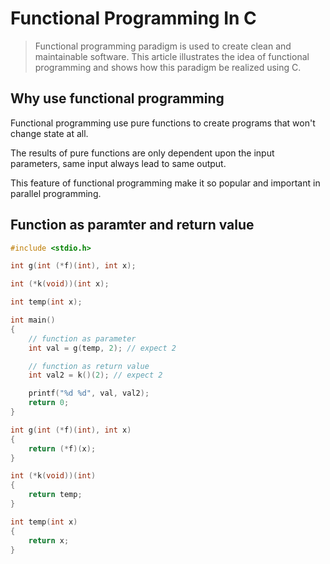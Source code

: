 # Functional Programming In C

> Functional programming paradigm is used to create clean and maintainable software. This article illustrates the idea of functional programming and shows how this paradigm be realized using C.

## Why use functional programming

Functional programming use pure functions to create programs that won't change state at all.

The results of pure functions are only dependent upon the input parameters, same input always lead to same output.

This feature of functional programming make it so popular and important in parallel programming.

## Function as paramter and return value

```c
#include <stdio.h>

int g(int (*f)(int), int x);

int (*k(void))(int x);

int temp(int x);

int main()
{
    // function as parameter
    int val = g(temp, 2); // expect 2

    // function as return value
    int val2 = k()(2); // expect 2

    printf("%d %d", val, val2);
    return 0;
}

int g(int (*f)(int), int x)
{
    return (*f)(x);
}

int (*k(void))(int)
{
    return temp;
}

int temp(int x)
{
    return x;
}
```

